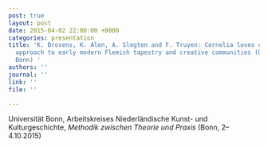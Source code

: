 ```yaml
---
post: true
layout: post
date: 2015-04-02 22:00:00 +0000
categories: presentation
title: 'K. Brosens, K. Alen, A. Slegten and F. Truyen: Cornelia loves data. A networked
  approach to early modern Flemish tapestry and creative communities (Universität
  Bonn) '
authors: ''
journal: ''
link: ''
file: ''

---
```

Universität Bonn, Arbeitskreises Niederländische Kunst- und Kulturgeschichte, _Methodik zwischen Theorie und Praxis_ (Bonn, 2–4.10.2015)
